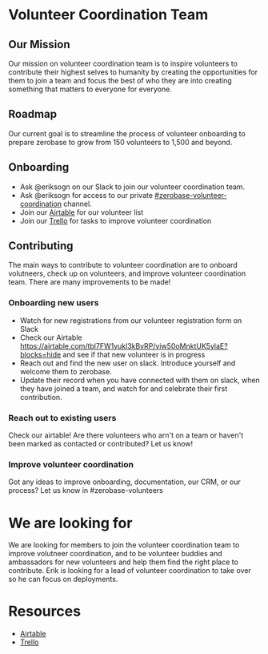 # Volunteer Coordination Team

## Our Mission
Our mission on volunteer coordination team is to inspire volunteers to contribute their highest selves to humanity by creating the opportunities for them to join a team and focus the best of who they are into creating something that matters to everyone for everyone.

## Roadmap
Our current goal is to streamline the process of volunteer onboarding to prepare zerobase to grow from 150 volunteers to 1,500 and beyond.

## Onboarding
* Ask @eriksogn on our Slack to join our volunteer coordination team.
* Ask @eriksogn for access to our private [#zerobase-volunteer-coordination](https://necsi-edu.slack.com/archives/G0104HE1JP4) channel.
* Join our [Airtable](https://airtable.com/tbl7FW1yukl3kBvRP/viw5k8lpO4iJ4T2iJ) for our volunteer list
* Join our [Trello](https://trello.com/b/0iffx6o6/volunteer-coordination) for tasks to improve volunteer coordination

## Contributing

The main ways to contribute to volunteer coordination are to onboard volutneers, check up on volunteers, and improve volunteer coordination team. There are many improvements to be made!

### Onboarding new users
* Watch for new registrations from our volunteer registration form on Slack
* Check our Airtable https://airtable.com/tbl7FW1yukl3kBvRP/viw50oMnktUK5ylaE?blocks=hide and see if that new volunteer is in progress
* Reach out and find the new user on slack. Introduce yourself and welcome them to zerobase.
* Update their record when you have connected with them on slack, when they have joined a team, and watch for and celebrate their first contribution.

### Reach out to existing users
Check our airtable! Are there volunteers who arn't on a team or haven't been marked as contacted or contributed? Let us know!

### Improve volunteer coordination
Got any ideas to improve onboarding, documentation, our CRM, or our process? Let us know in #zerobase-volunteers

# We are looking for
We are looking for members to join the volunteer coordination team to improve volutneer coordination, and to be volunteer buddies and ambassadors for new volunteers and help them find the right place to contribute. Erik is looking for a lead of volunteer coordination to take over so he can focus on deployments.

# Resources
* [Airtable](https://airtable.com/tbl7FW1yukl3kBvRP/viw5k8lpO4iJ4T2iJ)
* [Trello](https://trello.com/b/0iffx6o6/volunteer-coordination)

